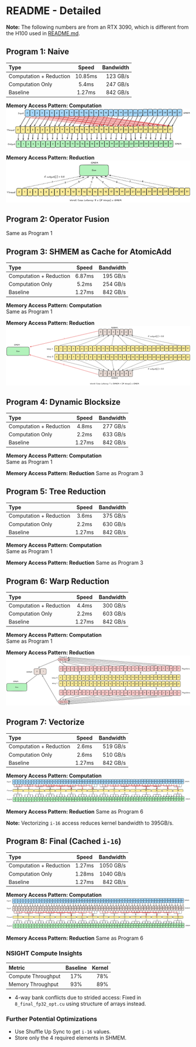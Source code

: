 # README - Detailed

**Note:** The following numbers are from an RTX 3090, which is different from the H100 used in [README.md](./README.md).

## Program 1: Naive

| Type                    | Speed    | Bandwidth |
| :-----------------------| :-------:| --------: |
| Computation + Reduction | 10.85ms  | 123 GB/s  |
| Computation Only        | 5.4ms    | 247 GB/s  |
| Baseline                | 1.27ms   | 842 GB/s  |



**Memory Access Pattern: Computation**
![1_naive Memory Access Pattern](assets/1_computation.png)

**Memory Access Pattern: Reduction**
![1_naive Atomic Add](assets/1_reduction.png)

## Program 2: Operator Fusion
Same as Program 1

## Program 3: SHMEM as Cache for AtomicAdd
| Type                    | Speed    | Bandwidth |
| :-----------------------| :-------:| --------: |
| Computation + Reduction | 6.87ms   | 195 GB/s  |
| Computation Only        | 5.2ms    | 254 GB/s  |
| Baseline                | 1.27ms   | 842 GB/s  |


**Memory Access Pattern: Computation**  
Same as Program 1

**Memory Access Pattern: Reduction**
![1_naive Atomic Add](assets/3_reduction.png)

## Program 4: Dynamic Blocksize

| Type                    | Speed    | Bandwidth |
| :-----------------------| :-------:| --------: |
| Computation + Reduction | 4.8ms    | 277 GB/s  |
| Computation Only        | 2.2ms    | 633 GB/s  |
| Baseline                | 1.27ms   | 842 GB/s  |


**Memory Access Pattern: Computation**  
Same as Program 1

**Memory Access Pattern: Reduction**
Same as Program 3

## Program 5: Tree Reduction

| Type                    | Speed    | Bandwidth |
| :-----------------------| :-------:| --------: |
| Computation + Reduction | 3.6ms    | 375 GB/s  |
| Computation Only        | 2.2ms    | 630 GB/s  |
| Baseline                | 1.27ms   | 842 GB/s  |


**Memory Access Pattern: Computation**  
Same as Program 1

**Memory Access Pattern: Reduction**
Same as Program 3

## Program 6: Warp Reduction

| Type                    | Speed    | Bandwidth |
| :-----------------------| :-------:| --------: |
| Computation + Reduction | 4.4ms    | 300 GB/s  |
| Computation Only        | 2.2ms    | 603 GB/s  |
| Baseline                | 1.27ms   | 842 GB/s  |


**Memory Access Pattern: Computation**  
Same as Program 1

**Memory Access Pattern: Reduction**
![6_Warp Reduction](assets/6_reduction.png)

## Program 7: Vectorize

| Type                    | Speed    | Bandwidth |
| :-----------------------| :-------:| --------: |
| Computation + Reduction | 2.6ms    | 519 GB/s  |
| Computation Only        | 2.6ms    | 510 GB/s  |
| Baseline                | 1.27ms   | 842 GB/s  |


**Memory Access Pattern: Computation**  
![7_vectorize Memory Access Pattern](assets/7_memory_access.png)

**Memory Access Pattern: Reduction**
Same as Program 6

**Note:** Vectorizing `i-16` access reduces kernel bandwidth to 395GB/s.

## Program 8: Final (Cached `i-16`)

| Type                    | Speed    | Bandwidth |
| :-----------------------| :-------:| --------: |
| Computation + Reduction | 1.27ms    | 1050 GB/s  |
| Computation Only        | 1.28ms    | 1040 GB/s  |
| Baseline                | 1.27ms   | 842 GB/s  |


**Memory Access Pattern: Computation**  
![8 Memory Access Pattern](assets/8_memory_access.png)

**Memory Access Pattern: Reduction**
Same as Program 6

### NSIGHT Compute Insights
| Metric             | Baseline | Kernel |
| :------------------| :-------:| -----: |
| Compute Throughput |   17%    | 78%    |
| Memory Throughput  |   93%    | 89%    |

* 4-way bank conflicts due to strided access: Fixed in `8_final_fp32_opt.cu` using structure of arrays instead.

### Further Potential Optimizations
* Use Shuffle Up Sync to get `i-16` values.
* Store only the 4 required elements in SHMEM.
